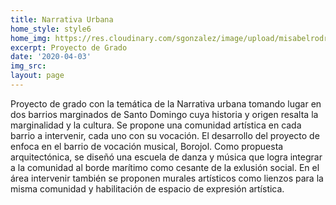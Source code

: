 ```yaml
---
title: Narrativa Urbana
home_style: style6
home_img: https://res.cloudinary.com/sgonzalez/image/upload/misabelrodriguez/narrativa-urbana/thumbnail.png
excerpt: Proyecto de Grado
date: '2020-04-03'
img_src: 
layout: page
---
```


Proyecto de grado con la temática de la Narrativa urbana tomando lugar en dos barrios marginados de Santo Domingo cuya historia y origen resalta la marginalidad y la cultura. Se propone una comunidad artística en cada barrio a intervenir, cada uno con su vocación. El desarrollo del proyecto de enfoca en el barrio de vocación musical, Borojol. Como propuesta arquitectónica, se diseñó una escuela de danza y música que logra integrar a la comunidad al borde marítimo como cesante de la exlusión social. En el área intervenir también se proponen murales artísticos como lienzos para la misma comunidad y habilitación de espacio de expresión artística.